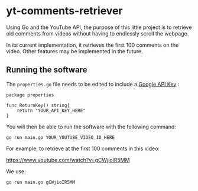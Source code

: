# yt-comments-retriever
Using Go and the YouTube API, the purpose of this little project is to retrieve old comments from videos without having to endlessly scroll the webpage. 

In its current implementation, it retrieves the first 100 comments on the video. Other features may be implemented in the future.

## Running the software

The `properties.go` file needs to be edited to include a [Google API Key](https://console.developers.google.com/apis/credentials)  :

```
package properties

func ReturnKey() string{
	return "YOUR_API_KEY_HERE"
}
```

You will then be able to run the software with the following command:

```
go run main.go YOUR_YOUTUBE_VIDEO_ID_HERE
```



For example, to retrieve at the first 100 comments in this video:

https://www.youtube.com/watch?v=gCWjioIR5MM

We use:

```
go run main.go gCWjioIR5MM
```
